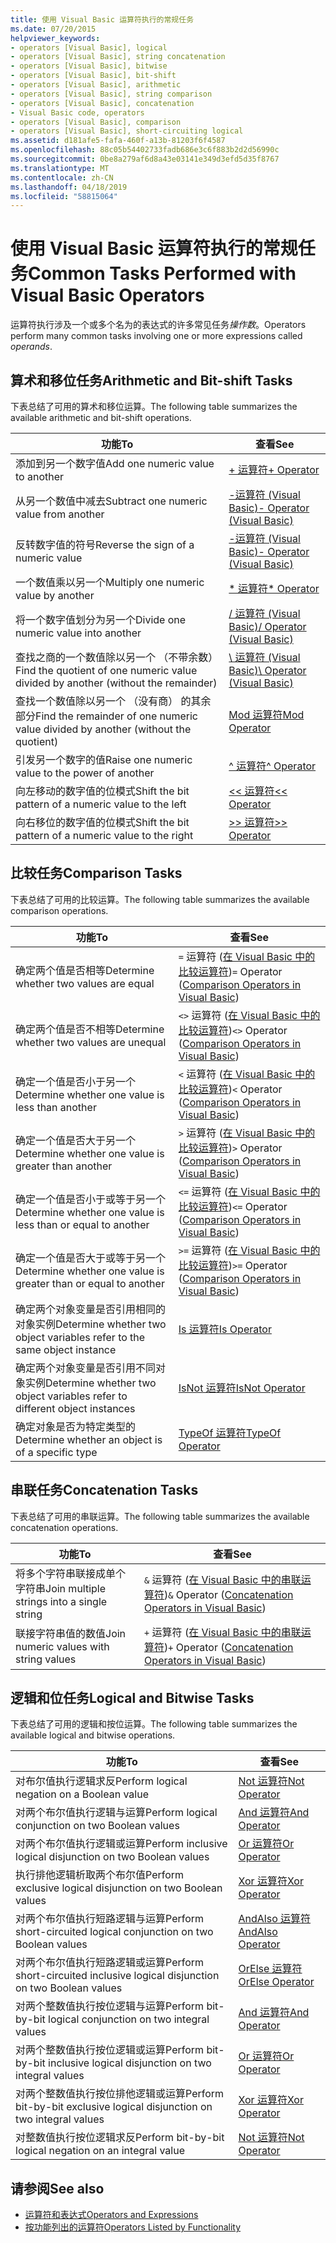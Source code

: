 ```yaml
---
title: 使用 Visual Basic 运算符执行的常规任务
ms.date: 07/20/2015
helpviewer_keywords:
- operators [Visual Basic], logical
- operators [Visual Basic], string concatenation
- operators [Visual Basic], bitwise
- operators [Visual Basic], bit-shift
- operators [Visual Basic], arithmetic
- operators [Visual Basic], string comparison
- operators [Visual Basic], concatenation
- Visual Basic code, operators
- operators [Visual Basic], comparison
- operators [Visual Basic], short-circuiting logical
ms.assetid: d181afe5-fafa-460f-a13b-81203f6f4587
ms.openlocfilehash: 88c05b54402733fadb686e3c6f883b2d2d56990c
ms.sourcegitcommit: 0be8a279af6d8a43e03141e349d3efd5d35f8767
ms.translationtype: MT
ms.contentlocale: zh-CN
ms.lasthandoff: 04/18/2019
ms.locfileid: "58815064"
---
```

# <a name="common-tasks-performed-with-visual-basic-operators"></a><span data-ttu-id="37cb3-102">使用 Visual Basic 运算符执行的常规任务</span><span class="sxs-lookup"><span data-stu-id="37cb3-102">Common Tasks Performed with Visual Basic Operators</span></span>
<span data-ttu-id="37cb3-103">运算符执行涉及一个或多个名为的表达式的许多常见任务*操作数*。</span><span class="sxs-lookup"><span data-stu-id="37cb3-103">Operators perform many common tasks involving one or more expressions called *operands*.</span></span>  
  
## <a name="arithmetic-and-bit-shift-tasks"></a><span data-ttu-id="37cb3-104">算术和移位任务</span><span class="sxs-lookup"><span data-stu-id="37cb3-104">Arithmetic and Bit-shift Tasks</span></span>  
 <span data-ttu-id="37cb3-105">下表总结了可用的算术和移位运算。</span><span class="sxs-lookup"><span data-stu-id="37cb3-105">The following table summarizes the available arithmetic and bit-shift operations.</span></span>  
  
|<span data-ttu-id="37cb3-106">功能</span><span class="sxs-lookup"><span data-stu-id="37cb3-106">To</span></span>|<span data-ttu-id="37cb3-107">查看</span><span class="sxs-lookup"><span data-stu-id="37cb3-107">See</span></span>|  
|---|---|  
|<span data-ttu-id="37cb3-108">添加到另一个数字值</span><span class="sxs-lookup"><span data-stu-id="37cb3-108">Add one numeric value to another</span></span>|[<span data-ttu-id="37cb3-109">+ 运算符</span><span class="sxs-lookup"><span data-stu-id="37cb3-109">+ Operator</span></span>](../../../../visual-basic/language-reference/operators/addition-operator.md)|  
|<span data-ttu-id="37cb3-110">从另一个数值中减去</span><span class="sxs-lookup"><span data-stu-id="37cb3-110">Subtract one numeric value from another</span></span>|[<span data-ttu-id="37cb3-111">-运算符 (Visual Basic)</span><span class="sxs-lookup"><span data-stu-id="37cb3-111">- Operator (Visual Basic)</span></span>](../../../../visual-basic/language-reference/operators/subtraction-operator.md)|  
|<span data-ttu-id="37cb3-112">反转数字值的符号</span><span class="sxs-lookup"><span data-stu-id="37cb3-112">Reverse the sign of a numeric value</span></span>|[<span data-ttu-id="37cb3-113">-运算符 (Visual Basic)</span><span class="sxs-lookup"><span data-stu-id="37cb3-113">- Operator (Visual Basic)</span></span>](../../../../visual-basic/language-reference/operators/subtraction-operator.md)|  
|<span data-ttu-id="37cb3-114">一个数值乘以另一个</span><span class="sxs-lookup"><span data-stu-id="37cb3-114">Multiply one numeric value by another</span></span>|[<span data-ttu-id="37cb3-115">\* 运算符</span><span class="sxs-lookup"><span data-stu-id="37cb3-115">\* Operator</span></span>](../../../../visual-basic/language-reference/operators/multiplication-operator.md)|  
|<span data-ttu-id="37cb3-116">将一个数字值划分为另一个</span><span class="sxs-lookup"><span data-stu-id="37cb3-116">Divide one numeric value into another</span></span>|[<span data-ttu-id="37cb3-117">/ 运算符 (Visual Basic)</span><span class="sxs-lookup"><span data-stu-id="37cb3-117">/ Operator (Visual Basic)</span></span>](../../../../visual-basic/language-reference/operators/floating-point-division-operator.md)|  
|<span data-ttu-id="37cb3-118">查找之商的一个数值除以另一个 （不带余数）</span><span class="sxs-lookup"><span data-stu-id="37cb3-118">Find the quotient of one numeric value divided by another (without the remainder)</span></span>|[<span data-ttu-id="37cb3-119">\ 运算符 (Visual Basic)</span><span class="sxs-lookup"><span data-stu-id="37cb3-119">\ Operator (Visual Basic)</span></span>](../../../../visual-basic/language-reference/operators/integer-division-operator.md)|  
|<span data-ttu-id="37cb3-120">查找一个数值除以另一个 （没有商） 的其余部分</span><span class="sxs-lookup"><span data-stu-id="37cb3-120">Find the remainder of one numeric value divided by another (without the quotient)</span></span>|[<span data-ttu-id="37cb3-121">Mod 运算符</span><span class="sxs-lookup"><span data-stu-id="37cb3-121">Mod Operator</span></span>](../../../../visual-basic/language-reference/operators/mod-operator.md)|  
|<span data-ttu-id="37cb3-122">引发另一个数字的值</span><span class="sxs-lookup"><span data-stu-id="37cb3-122">Raise one numeric value to the power of another</span></span>|[<span data-ttu-id="37cb3-123">^ 运算符</span><span class="sxs-lookup"><span data-stu-id="37cb3-123">^ Operator</span></span>](../../../../visual-basic/language-reference/operators/exponentiation-operator.md)|  
|<span data-ttu-id="37cb3-124">向左移动的数字值的位模式</span><span class="sxs-lookup"><span data-stu-id="37cb3-124">Shift the bit pattern of a numeric value to the left</span></span>|[<span data-ttu-id="37cb3-125"><\< 运算符</span><span class="sxs-lookup"><span data-stu-id="37cb3-125"><\< Operator</span></span>](../../../../visual-basic/language-reference/operators/left-shift-operator.md)|  
|<span data-ttu-id="37cb3-126">向右移位的数字值的位模式</span><span class="sxs-lookup"><span data-stu-id="37cb3-126">Shift the bit pattern of a numeric value to the right</span></span>|[<span data-ttu-id="37cb3-127">>> 运算符</span><span class="sxs-lookup"><span data-stu-id="37cb3-127">>> Operator</span></span>](../../../../visual-basic/language-reference/operators/right-shift-operator.md)|  
  
## <a name="comparison-tasks"></a><span data-ttu-id="37cb3-128">比较任务</span><span class="sxs-lookup"><span data-stu-id="37cb3-128">Comparison Tasks</span></span>  
 <span data-ttu-id="37cb3-129">下表总结了可用的比较运算。</span><span class="sxs-lookup"><span data-stu-id="37cb3-129">The following table summarizes the available comparison operations.</span></span>  
  
|<span data-ttu-id="37cb3-130">功能</span><span class="sxs-lookup"><span data-stu-id="37cb3-130">To</span></span>|<span data-ttu-id="37cb3-131">查看</span><span class="sxs-lookup"><span data-stu-id="37cb3-131">See</span></span>|  
|---|---|  
|<span data-ttu-id="37cb3-132">确定两个值是否相等</span><span class="sxs-lookup"><span data-stu-id="37cb3-132">Determine whether two values are equal</span></span>|<span data-ttu-id="37cb3-133">`=` 运算符 ([在 Visual Basic 中的比较运算符](../../../../visual-basic/programming-guide/language-features/operators-and-expressions/comparison-operators.md))</span><span class="sxs-lookup"><span data-stu-id="37cb3-133">`=` Operator ([Comparison Operators in Visual Basic](../../../../visual-basic/programming-guide/language-features/operators-and-expressions/comparison-operators.md))</span></span>|  
|<span data-ttu-id="37cb3-134">确定两个值是否不相等</span><span class="sxs-lookup"><span data-stu-id="37cb3-134">Determine whether two values are unequal</span></span>|<span data-ttu-id="37cb3-135">`<>` 运算符 ([在 Visual Basic 中的比较运算符](../../../../visual-basic/programming-guide/language-features/operators-and-expressions/comparison-operators.md))</span><span class="sxs-lookup"><span data-stu-id="37cb3-135">`<>` Operator ([Comparison Operators in Visual Basic](../../../../visual-basic/programming-guide/language-features/operators-and-expressions/comparison-operators.md))</span></span>|  
|<span data-ttu-id="37cb3-136">确定一个值是否小于另一个</span><span class="sxs-lookup"><span data-stu-id="37cb3-136">Determine whether one value is less than another</span></span>|<span data-ttu-id="37cb3-137">`<` 运算符 ([在 Visual Basic 中的比较运算符](../../../../visual-basic/programming-guide/language-features/operators-and-expressions/comparison-operators.md))</span><span class="sxs-lookup"><span data-stu-id="37cb3-137">`<` Operator ([Comparison Operators in Visual Basic](../../../../visual-basic/programming-guide/language-features/operators-and-expressions/comparison-operators.md))</span></span>|  
|<span data-ttu-id="37cb3-138">确定一个值是否大于另一个</span><span class="sxs-lookup"><span data-stu-id="37cb3-138">Determine whether one value is greater than another</span></span>|<span data-ttu-id="37cb3-139">`>` 运算符 ([在 Visual Basic 中的比较运算符](../../../../visual-basic/programming-guide/language-features/operators-and-expressions/comparison-operators.md))</span><span class="sxs-lookup"><span data-stu-id="37cb3-139">`>` Operator ([Comparison Operators in Visual Basic](../../../../visual-basic/programming-guide/language-features/operators-and-expressions/comparison-operators.md))</span></span>|  
|<span data-ttu-id="37cb3-140">确定一个值是否小于或等于另一个</span><span class="sxs-lookup"><span data-stu-id="37cb3-140">Determine whether one value is less than or equal to another</span></span>|<span data-ttu-id="37cb3-141">`<=` 运算符 ([在 Visual Basic 中的比较运算符](../../../../visual-basic/programming-guide/language-features/operators-and-expressions/comparison-operators.md))</span><span class="sxs-lookup"><span data-stu-id="37cb3-141">`<=` Operator ([Comparison Operators in Visual Basic](../../../../visual-basic/programming-guide/language-features/operators-and-expressions/comparison-operators.md))</span></span>|  
|<span data-ttu-id="37cb3-142">确定一个值是否大于或等于另一个</span><span class="sxs-lookup"><span data-stu-id="37cb3-142">Determine whether one value is greater than or equal to another</span></span>|<span data-ttu-id="37cb3-143">`>=` 运算符 ([在 Visual Basic 中的比较运算符](../../../../visual-basic/programming-guide/language-features/operators-and-expressions/comparison-operators.md))</span><span class="sxs-lookup"><span data-stu-id="37cb3-143">`>=` Operator ([Comparison Operators in Visual Basic](../../../../visual-basic/programming-guide/language-features/operators-and-expressions/comparison-operators.md))</span></span>|  
|<span data-ttu-id="37cb3-144">确定两个对象变量是否引用相同的对象实例</span><span class="sxs-lookup"><span data-stu-id="37cb3-144">Determine whether two object variables refer to the same object instance</span></span>|[<span data-ttu-id="37cb3-145">Is 运算符</span><span class="sxs-lookup"><span data-stu-id="37cb3-145">Is Operator</span></span>](../../../../visual-basic/language-reference/operators/is-operator.md)|  
|<span data-ttu-id="37cb3-146">确定两个对象变量是否引用不同对象实例</span><span class="sxs-lookup"><span data-stu-id="37cb3-146">Determine whether two object variables refer to different object instances</span></span>|[<span data-ttu-id="37cb3-147">IsNot 运算符</span><span class="sxs-lookup"><span data-stu-id="37cb3-147">IsNot Operator</span></span>](../../../../visual-basic/language-reference/operators/isnot-operator.md)|  
|<span data-ttu-id="37cb3-148">确定对象是否为特定类型的</span><span class="sxs-lookup"><span data-stu-id="37cb3-148">Determine whether an object is of a specific type</span></span>|[<span data-ttu-id="37cb3-149">TypeOf 运算符</span><span class="sxs-lookup"><span data-stu-id="37cb3-149">TypeOf Operator</span></span>](../../../../visual-basic/language-reference/operators/typeof-operator.md)|  
  
## <a name="concatenation-tasks"></a><span data-ttu-id="37cb3-150">串联任务</span><span class="sxs-lookup"><span data-stu-id="37cb3-150">Concatenation Tasks</span></span>  
 <span data-ttu-id="37cb3-151">下表总结了可用的串联运算。</span><span class="sxs-lookup"><span data-stu-id="37cb3-151">The following table summarizes the available concatenation operations.</span></span>  
  
|<span data-ttu-id="37cb3-152">功能</span><span class="sxs-lookup"><span data-stu-id="37cb3-152">To</span></span>|<span data-ttu-id="37cb3-153">查看</span><span class="sxs-lookup"><span data-stu-id="37cb3-153">See</span></span>|  
|---|---|  
|<span data-ttu-id="37cb3-154">将多个字符串联接成单个字符串</span><span class="sxs-lookup"><span data-stu-id="37cb3-154">Join multiple strings into a single string</span></span>|<span data-ttu-id="37cb3-155">`&` 运算符 ([在 Visual Basic 中的串联运算符](../../../../visual-basic/programming-guide/language-features/operators-and-expressions/concatenation-operators.md))</span><span class="sxs-lookup"><span data-stu-id="37cb3-155">`&` Operator ([Concatenation Operators in Visual Basic](../../../../visual-basic/programming-guide/language-features/operators-and-expressions/concatenation-operators.md))</span></span>|  
|<span data-ttu-id="37cb3-156">联接字符串值的数值</span><span class="sxs-lookup"><span data-stu-id="37cb3-156">Join numeric values with string values</span></span>|<span data-ttu-id="37cb3-157">`+` 运算符 ([在 Visual Basic 中的串联运算符](../../../../visual-basic/programming-guide/language-features/operators-and-expressions/concatenation-operators.md))</span><span class="sxs-lookup"><span data-stu-id="37cb3-157">`+` Operator ([Concatenation Operators in Visual Basic](../../../../visual-basic/programming-guide/language-features/operators-and-expressions/concatenation-operators.md))</span></span>|  
  
## <a name="logical-and-bitwise-tasks"></a><span data-ttu-id="37cb3-158">逻辑和位任务</span><span class="sxs-lookup"><span data-stu-id="37cb3-158">Logical and Bitwise Tasks</span></span>  
 <span data-ttu-id="37cb3-159">下表总结了可用的逻辑和按位运算。</span><span class="sxs-lookup"><span data-stu-id="37cb3-159">The following table summarizes the available logical and bitwise operations.</span></span>  
  
|<span data-ttu-id="37cb3-160">功能</span><span class="sxs-lookup"><span data-stu-id="37cb3-160">To</span></span>|<span data-ttu-id="37cb3-161">查看</span><span class="sxs-lookup"><span data-stu-id="37cb3-161">See</span></span>|  
|---|---|  
|<span data-ttu-id="37cb3-162">对布尔值执行逻辑求反</span><span class="sxs-lookup"><span data-stu-id="37cb3-162">Perform logical negation on a Boolean value</span></span>|[<span data-ttu-id="37cb3-163">Not 运算符</span><span class="sxs-lookup"><span data-stu-id="37cb3-163">Not Operator</span></span>](../../../../visual-basic/language-reference/operators/not-operator.md)|  
|<span data-ttu-id="37cb3-164">对两个布尔值执行逻辑与运算</span><span class="sxs-lookup"><span data-stu-id="37cb3-164">Perform logical conjunction on two Boolean values</span></span>|[<span data-ttu-id="37cb3-165">And 运算符</span><span class="sxs-lookup"><span data-stu-id="37cb3-165">And Operator</span></span>](../../../../visual-basic/language-reference/operators/and-operator.md)|  
|<span data-ttu-id="37cb3-166">对两个布尔值执行逻辑或运算</span><span class="sxs-lookup"><span data-stu-id="37cb3-166">Perform inclusive logical disjunction on two Boolean values</span></span>|[<span data-ttu-id="37cb3-167">Or 运算符</span><span class="sxs-lookup"><span data-stu-id="37cb3-167">Or Operator</span></span>](../../../../visual-basic/language-reference/operators/or-operator.md)|  
|<span data-ttu-id="37cb3-168">执行排他逻辑析取两个布尔值</span><span class="sxs-lookup"><span data-stu-id="37cb3-168">Perform exclusive logical disjunction on two Boolean values</span></span>|[<span data-ttu-id="37cb3-169">Xor 运算符</span><span class="sxs-lookup"><span data-stu-id="37cb3-169">Xor Operator</span></span>](../../../../visual-basic/language-reference/operators/xor-operator.md)|  
|<span data-ttu-id="37cb3-170">对两个布尔值执行短路逻辑与运算</span><span class="sxs-lookup"><span data-stu-id="37cb3-170">Perform short-circuited logical conjunction on two Boolean values</span></span>|[<span data-ttu-id="37cb3-171">AndAlso 运算符</span><span class="sxs-lookup"><span data-stu-id="37cb3-171">AndAlso Operator</span></span>](../../../../visual-basic/language-reference/operators/andalso-operator.md)|  
|<span data-ttu-id="37cb3-172">对两个布尔值执行短路逻辑或运算</span><span class="sxs-lookup"><span data-stu-id="37cb3-172">Perform short-circuited inclusive logical disjunction on two Boolean values</span></span>|[<span data-ttu-id="37cb3-173">OrElse 运算符</span><span class="sxs-lookup"><span data-stu-id="37cb3-173">OrElse Operator</span></span>](../../../../visual-basic/language-reference/operators/orelse-operator.md)|  
|<span data-ttu-id="37cb3-174">对两个整数值执行按位逻辑与运算</span><span class="sxs-lookup"><span data-stu-id="37cb3-174">Perform bit-by-bit logical conjunction on two integral values</span></span>|[<span data-ttu-id="37cb3-175">And 运算符</span><span class="sxs-lookup"><span data-stu-id="37cb3-175">And Operator</span></span>](../../../../visual-basic/language-reference/operators/and-operator.md)|  
|<span data-ttu-id="37cb3-176">对两个整数值执行按位逻辑或运算</span><span class="sxs-lookup"><span data-stu-id="37cb3-176">Perform bit-by-bit inclusive logical disjunction on two integral values</span></span>|[<span data-ttu-id="37cb3-177">Or 运算符</span><span class="sxs-lookup"><span data-stu-id="37cb3-177">Or Operator</span></span>](../../../../visual-basic/language-reference/operators/or-operator.md)|  
|<span data-ttu-id="37cb3-178">对两个整数值执行按位排他逻辑或运算</span><span class="sxs-lookup"><span data-stu-id="37cb3-178">Perform bit-by-bit exclusive logical disjunction on two integral values</span></span>|[<span data-ttu-id="37cb3-179">Xor 运算符</span><span class="sxs-lookup"><span data-stu-id="37cb3-179">Xor Operator</span></span>](../../../../visual-basic/language-reference/operators/xor-operator.md)|  
|<span data-ttu-id="37cb3-180">对整数值执行按位逻辑求反</span><span class="sxs-lookup"><span data-stu-id="37cb3-180">Perform bit-by-bit logical negation on an integral value</span></span>|[<span data-ttu-id="37cb3-181">Not 运算符</span><span class="sxs-lookup"><span data-stu-id="37cb3-181">Not Operator</span></span>](../../../../visual-basic/language-reference/operators/not-operator.md)|  
  
## <a name="see-also"></a><span data-ttu-id="37cb3-182">请参阅</span><span class="sxs-lookup"><span data-stu-id="37cb3-182">See also</span></span>

- [<span data-ttu-id="37cb3-183">运算符和表达式</span><span class="sxs-lookup"><span data-stu-id="37cb3-183">Operators and Expressions</span></span>](../../../../visual-basic/programming-guide/language-features/operators-and-expressions/index.md)
- [<span data-ttu-id="37cb3-184">按功能列出的运算符</span><span class="sxs-lookup"><span data-stu-id="37cb3-184">Operators Listed by Functionality</span></span>](../../../../visual-basic/language-reference/operators/operators-listed-by-functionality.md)
